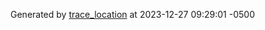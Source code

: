 Generated by [trace_location](https://github.com/yhirano55/trace_location) at 2023-12-27 09:29:01 -0500

